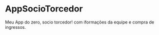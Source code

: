 # AppSocioTorcedor
Meu App do zero, socio torcedor! com iformações da equipe e compra de ingressos.
